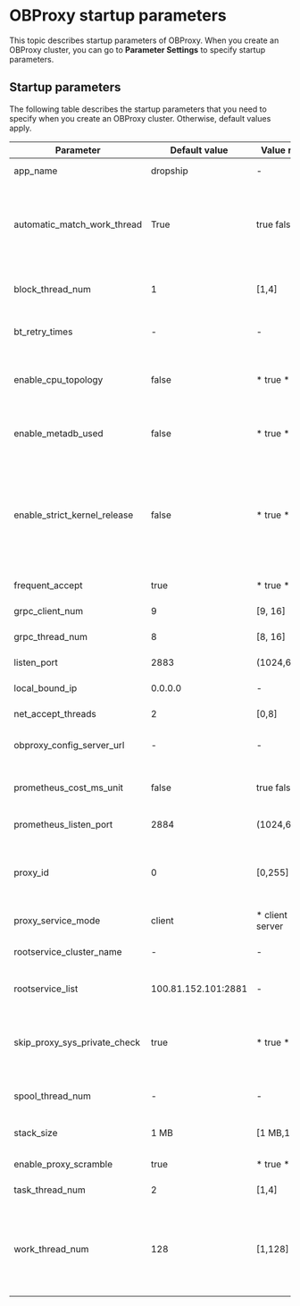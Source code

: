 OBProxy startup parameters 
===============================================

This topic describes startup parameters of OBProxy. When you create an OBProxy cluster, you can go to **Parameter Settings** to specify startup parameters. 

Startup parameters 
---------------------------------------

The following table describes the startup parameters that you need to specify when you create an OBProxy cluster. Otherwise, default values apply. 


|          Parameter           |    Default value    |                                                Value range                                                |                                                                                                                                                                                              Description                                                                                                                                                                                              |
|------------------------------|---------------------|-----------------------------------------------------------------------------------------------------------|-------------------------------------------------------------------------------------------------------------------------------------------------------------------------------------------------------------------------------------------------------------------------------------------------------------------------------------------------------------------------------------------------------|
| app_name                     | dropship            | -                                                                                                         | Specifies the application name of the OBProxy service.                                                                                                                                                                                                                                                                                                                                                |
| automatic_match_work_thread  | True                | true false                                                                                | Specifies whether to automatically create worker threads based on the number of CPU cores. If you set the value of this parameter to true, the upper limit of work_thread_num applies.                                                                                                                                                                                                                |
| block_thread_num             | 1                   | \[1,4\]                                                                                                   | Specifies the number of OBProxy threads for blocking tasks and is used for thread initialization.                                                                                                                                                                                                                                                                                                     |
| bt_retry_times               | -                   | -                                                                                                         | This parameter is no longer in use and will be removed in the next update.                                                                                                                                                                                                                                                                                                                            |
| enable_cpu_topology          | false               | * true   * false       | Specifies whether to enable CPU affinity, which means that each worker thread is associated with a different CPU core.                                                                                                                                                                                                                                                                                |
| enable_metadb_used           | false               | * true   * false       | Specifies whether the MetaDB of OceanBase Cloud Platform (OCP) is accessible when OBProxy is running.                                                                                                                                                                                                                                                                                                 |
| enable_strict_kernel_release | false               | * true   * false       | Specifies whether the OS kernel is to be verified.  Valid values: * true: specifies to verify the OS kernel only on 5U, 6U, and 7U rackmount servers running on the RedHat operating system.   * false: specifies not to verify the OS kernel, but the OBProxy may be unstable.    |
| frequent_accept              | true                | * true   * false       | Specifies whether to initialize the net accept parameter.                                                                                                                                                                                                                                                                                                                                             |
| grpc_client_num              | 9                   | \[9, 16\]                                                                                                 | Specifies the number of gRPC clients.                                                                                                                                                                                                                                                                                                                                                                 |
| grpc_thread_num              | 8                   | \[8, 16\]                                                                                                 | Specifies the number of gRPC threads.                                                                                                                                                                                                                                                                                                                                                                 |
| listen_port                  | 2883                | (1024,65536)                                                                                              | Specifies the listening port of OBProxy.                                                                                                                                                                                                                                                                                                                                                              |
| local_bound_ip               | 0.0.0.0             | -                                                                                                         | Specifies the local IP address of OBProxy.                                                                                                                                                                                                                                                                                                                                                            |
| net_accept_threads           | 2                   | \[0,8\]                                                                                                   | Specifies the number of threads for net accept tasks.                                                                                                                                                                                                                                                                                                                                                 |
| obproxy_config_server_url    | -                   | -                                                                                                         | Specifies the URL for external users to access the OCP config url service.                                                                                                                                                                                                                                                                                                                            |
| prometheus_cost_ms_unit      | false               | true false                                                                                | Specifies whether to set the cost unit of Prometheus to milliseconds. Default value: microseconds.                                                                                                                                                                                                                                                                                                    |
| prometheus_listen_port       | 2884                | (1024,65536)                                                                                              | Specifies the listening port of OBProxy Prometheus.                                                                                                                                                                                                                                                                                                                                                   |
| proxy_id                     | 0                   | \[0,255\]                                                                                                 | Specifies the ID of an OBProxy. When the value of the proxy_service_mode parameter is set to server, you cannot set the value of the proxy_id parameter to 0.                                                                                                                                                                                                                                         |
| proxy_service_mode           | client              | * client   * server    | Specifies the deployment and service mode of OBProxy.                                                                                                                                                                                                                                                                                                                                                 |
| rootservice_cluster_name     | -                   | -                                                                                                         | The default name of the cluster of the RootServers list (RSlist)                                                                                                                                                                                                                                                                                                                                      |
| rootservice_list             | 100.81.152.101:2881 | -                                                                                                         | Specifies the RSlist.  in the following format: ip1:sql_port1;ip2:sql_port2                                                                                                                                                                                                                                                                                                           |
| skip_proxy_sys_private_check | true                | * true   * false       | Specifies whether to skip private CIDR blocks during the OBProxy check. If this parameter is set to true, the check is passed when private CIDR blocks are used.                                                                                                                                                                                                                                      |
| spool_thread_num             | -                   | -                                                                                                         | This parameter is no longer in use and will be removed in the next update.                                                                                                                                                                                                                                                                                                                            |
| stack_size                   | 1 MB                | \[1 MB,10 MB\]                                                                                            | Specifies the size of the thread stack and is used for thread creation.                                                                                                                                                                                                                                                                                                                               |
| enable_proxy_scramble        | true                | * true   * false       | Specifies whether to enable scrambling on OBProxy.                                                                                                                                                                                                                                                                                                                                                    |
| task_thread_num              | 2                   | \[1,4\]                                                                                                   | Specifies the number of OBProxy threads for tasks.                                                                                                                                                                                                                                                                                                                                                    |
| work_thread_num              | 128                 | \[1,128\]                                                                                                 | Specifies the number of worker threads of OBProxy.  When the value of the automatic_match_work_thread parameter is set to true, the work_thread_num parameter specifies the maximum number of worker threads.                                                                                                                                                                         |



